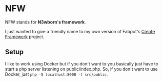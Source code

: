 # NFW

NFW stands for **N3wborn's framework**.

I just wanted to give a friendly name to my own version of Fabpot's [Create Framework](https://symfony.com/doc/current/create_framework/) project.

## Setup

I like to work using Docker but if you don't want to you basically just have to start a php server listening on public/index.php.
So, if you don't want to use Docker, just `php -S localhost:8000 -t src/public`.
